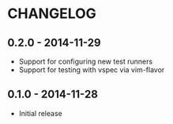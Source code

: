 # CHANGELOG

## 0.2.0 - 2014-11-29

* Support for configuring new test runners
* Support for testing with vspec via vim-flavor

## 0.1.0 - 2014-11-28

* Initial release

